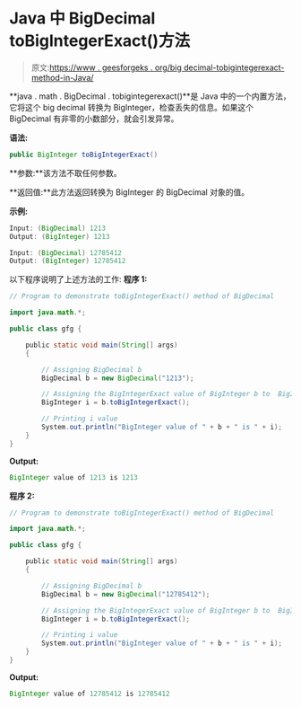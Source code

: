# Java 中 BigDecimal toBigIntegerExact()方法

> 原文:[https://www . geesforgeks . org/big decimal-tobigintegerexact-method-in-Java/](https://www.geeksforgeeks.org/bigdecimal-tobigintegerexact-method-in-java/)

**java . math . BigDecimal . tobigintegerexact()**是 Java 中的一个内置方法，它将这个 big decimal 转换为 BigInteger，检查丢失的信息。如果这个 BigDecimal 有非零的小数部分，就会引发异常。

**语法:**

```java
public BigInteger toBigIntegerExact()

```

**参数:**该方法不取任何参数。

**返回值:**此方法返回转换为 BigInteger 的 BigDecimal 对象的值。

**示例:**

```java
Input: (BigDecimal) 1213
Output: (BigInteger) 1213

Input: (BigDecimal) 12785412
Output: (BigInteger) 12785412
```

以下程序说明了上述方法的工作:
**程序 1:**

```java
// Program to demonstrate toBigIntegerExact() method of BigDecimal 

import java.math.*;

public class gfg {

    public static void main(String[] args)
    {

        // Assigning BigDecimal b
        BigDecimal b = new BigDecimal("1213");

        // Assigning the BigIntegerExact value of BigInteger b to  BigInteger  i
        BigInteger i = b.toBigIntegerExact();

        // Printing i value
        System.out.println("BigInteger value of " + b + " is " + i);
    }
}
```

**Output:**

```java
BigInteger value of 1213 is 1213

```

**程序 2:**

```java
// Program to demonstrate toBigIntegerExact() method of BigDecimal 

import java.math.*;

public class gfg {

    public static void main(String[] args)
    {

        // Assigning BigDecimal b
        BigDecimal b = new BigDecimal("12785412");

        // Assigning the BigIntegerExact value of BigInteger b to  BigInteger  i
        BigInteger i = b.toBigIntegerExact();

        // Printing i value
        System.out.println("BigInteger value of " + b + " is " + i);
    }
}
```

**Output:**

```java
BigInteger value of 12785412 is 12785412

```
